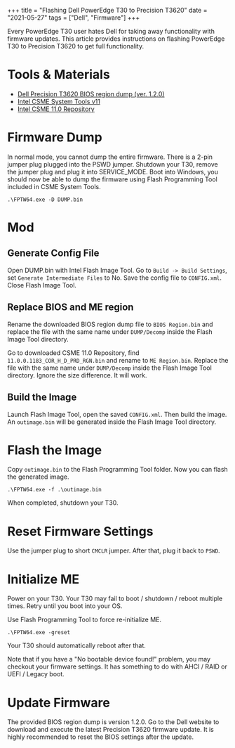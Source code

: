 +++
title = "Flashing Dell PowerEdge T30 to Precision T3620"
date = "2021-05-27"
tags = ["Dell", "Firmware"]
+++

Every PowerEdge T30 user hates Dell for taking away functionality with firmware updates. This article provides instructions on flashing PowerEdge T30 to Precision T3620 to get full functionality.

# Tools & Materials

- [Dell Precision T3620 BIOS region dump (ver. 1.2.0)](https://mega.nz/file/jt4WDCDb#FWd-hxCOk-Xrkpgn2oQg5yGc2CtIIVkKiY6JuzTLyJI)
- [Intel CSME System Tools v11](https://www.win-raid.com/t596f39-Intel-Converged-Security-Management-Engine-Drivers-Firmware-and-Tools.html)
- [Intel CSME 11.0 Repository](https://www.win-raid.com/t832f39-Intel-CS-ME-CS-TXE-CS-SPS-GSC-PMC-PCHC-PHY-amp-OROM-Firmware-Repositories.html)

# Firmware Dump

In normal mode, you cannot dump the entire firmware. There is a 2-pin jumper plug plugged into the PSWD jumper. Shutdown your T30, remove the jumper plug and plug it into SERVICE_MODE. Boot into Windows, you should now be able to dump the firmware using Flash Programming Tool included in CSME System Tools.

```
.\FPTW64.exe -D DUMP.bin
```

# Mod

## Generate Config File

Open DUMP.bin with Intel Flash Image Tool. Go to `Build -> Build Settings`, set `Generate Intermediate Files` to No. Save the config file to `CONFIG.xml`. Close Flash Image Tool.

## Replace BIOS and ME region

Rename the downloaded BIOS region dump file to `BIOS Region.bin` and replace the file with the same name under `DUMP/Decomp` inside the Flash Image Tool directory.

Go to downloaded CSME 11.0 Repository, find `11.0.0.1183_COR_H_D_PRD_RGN.bin` and rename to `ME Region.bin`. Replace the file with the same name under `DUMP/Decomp` inside the Flash Image Tool directory. Ignore the size difference. It will work.

## Build the Image

Launch Flash Image Tool, open the saved `CONFIG.xml`. Then build the image. An `outimage.bin` will be generated inside the Flash Image Tool directory.

# Flash the Image

Copy `outimage.bin` to the Flash Programming Tool folder. Now you can flash the generated image.

```
.\FPTW64.exe -f .\outimage.bin
```

When completed, shutdown your T30.

# Reset Firmware Settings

Use the jumper plug to short `CMCLR` jumper. After that, plug it back to `PSWD`.

# Initialize ME

Power on your T30. Your T30 may fail to boot / shutdown / reboot multiple times. Retry until you boot into your OS. 

Use Flash Programming Tool to force re-initialize ME.

```
.\FPTW64.exe -greset
```

Your T30 should automatically reboot after that.

Note that if you have a "No bootable device found!" problem, you may checkout your firmware settings. It has something to do with AHCI / RAID or UEFI / Legacy boot.

# Update Firmware

The provided BIOS region dump is version 1.2.0. Go to the Dell website to download and execute the latest Precision T3620 firmware update. It is highly recommended to reset the BIOS settings after the update.
